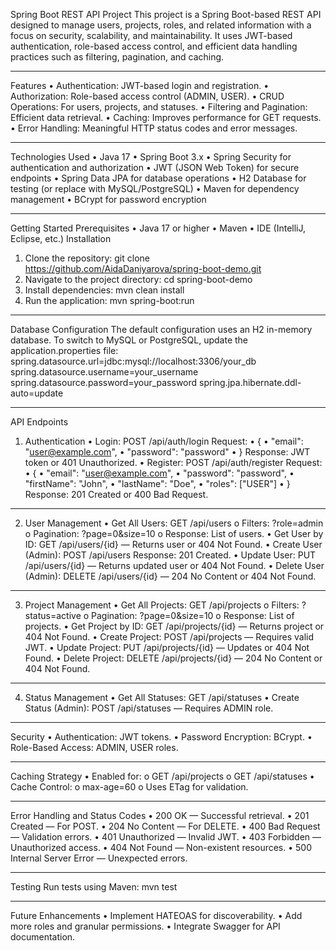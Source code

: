 Spring Boot REST API Project
This project is a Spring Boot-based REST API designed to manage users, projects, roles, and related information with a focus on security, scalability, and maintainability. It uses JWT-based authentication, role-based access control, and efficient data handling practices such as filtering, pagination, and caching.
________________________________________
Features
•	Authentication: JWT-based login and registration.
•	Authorization: Role-based access control (ADMIN, USER).
•	CRUD Operations: For users, projects, and statuses.
•	Filtering and Pagination: Efficient data retrieval.
•	Caching: Improves performance for GET requests.
•	Error Handling: Meaningful HTTP status codes and error messages.
________________________________________
Technologies Used
•	Java 17
•	Spring Boot 3.x
•	Spring Security for authentication and authorization
•	JWT (JSON Web Token) for secure endpoints
•	Spring Data JPA for database operations
•	H2 Database for testing (or replace with MySQL/PostgreSQL)
•	Maven for dependency management
•	BCrypt for password encryption
________________________________________
Getting Started
Prerequisites
•	Java 17 or higher
•	Maven
•	IDE (IntelliJ, Eclipse, etc.)
Installation
1.	Clone the repository: git clone https://github.com/AidaDaniyarova/spring-boot-demo.git
3.	Navigate to the project directory: cd spring-boot-demo
5.	Install dependencies: mvn clean install
7.	Run the application: mvn spring-boot:run
________________________________________
Database Configuration
The default configuration uses an H2 in-memory database. To switch to MySQL or PostgreSQL, update the application.properties file:
spring.datasource.url=jdbc:mysql://localhost:3306/your_db
spring.datasource.username=your_username
spring.datasource.password=your_password
spring.jpa.hibernate.ddl-auto=update
________________________________________
API Endpoints
1. Authentication
•	Login:
POST /api/auth/login
Request:
•	{
•	  "email": "user@example.com",
•	  "password": "password"
•	}
Response: JWT token or 401 Unauthorized.
•	Register:
POST /api/auth/register
Request:
•	{
•	  "email": "user@example.com",
•	  "password": "password",
•	  "firstName": "John",
•	  "lastName": "Doe",
•	  "roles": ["USER"]
•	}
Response: 201 Created or 400 Bad Request.
________________________________________
2. User Management
•	Get All Users:
GET /api/users
o	Filters: ?role=admin
o	Pagination: ?page=0&size=10
o	Response: List of users.
•	Get User by ID:
GET /api/users/{id} — Returns user or 404 Not Found.
•	Create User (Admin):
POST /api/users
Response: 201 Created.
•	Update User:
PUT /api/users/{id} — Returns updated user or 404 Not Found.
•	Delete User (Admin):
DELETE /api/users/{id} — 204 No Content or 404 Not Found.
________________________________________
3. Project Management
•	Get All Projects:
GET /api/projects
o	Filters: ?status=active
o	Pagination: ?page=0&size=10
o	Response: List of projects.
•	Get Project by ID:
GET /api/projects/{id} — Returns project or 404 Not Found.
•	Create Project:
POST /api/projects — Requires valid JWT.
•	Update Project:
PUT /api/projects/{id} — Updates or 404 Not Found.
•	Delete Project:
DELETE /api/projects/{id} — 204 No Content or 404 Not Found.
________________________________________
4. Status Management
•	Get All Statuses:
GET /api/statuses
•	Create Status (Admin):
POST /api/statuses — Requires ADMIN role.
________________________________________
Security
•	Authentication: JWT tokens.
•	Password Encryption: BCrypt.
•	Role-Based Access: ADMIN, USER roles.
________________________________________
Caching Strategy
•	Enabled for: 
o	GET /api/projects
o	GET /api/statuses
•	Cache Control: 
o	max-age=60
o	Uses ETag for validation.
________________________________________
Error Handling and Status Codes
•	200 OK — Successful retrieval.
•	201 Created — For POST.
•	204 No Content — For DELETE.
•	400 Bad Request — Validation errors.
•	401 Unauthorized — Invalid JWT.
•	403 Forbidden — Unauthorized access.
•	404 Not Found — Non-existent resources.
•	500 Internal Server Error — Unexpected errors.
________________________________________
Testing
Run tests using Maven:
mvn test
________________________________________
Future Enhancements
•	Implement HATEOAS for discoverability.
•	Add more roles and granular permissions.
•	Integrate Swagger for API documentation.
